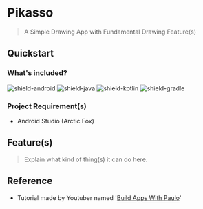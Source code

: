 # Pikasso

> A Simple Drawing App with Fundamental Drawing Feature(s)

## Quickstart

### What's included?

![shield-android][shield-android]
![shield-java][shield-java]
![shield-kotlin][shield-kotlin]
![shield-gradle][shield-gradle]

### Project Requirement(s)

 - Android Studio (Arctic Fox)

## Feature(s)

> Explain what kind of thing(s) it can do here.

## Reference

 - Tutorial made by Youtuber named '[Build Apps With Paulo][youtube-build-apps-with-paulo]'

[shield-android]: https://img.shields.io/badge/Android-30.0.3-3ddc84?logo=android&logoColor=3ddc84&style=flat-square
[shield-java]: https://img.shields.io/badge/Java-11-f3812a?logo=java&logoColor=f3812a&style=flat-square
[shield-kotlin]: https://img.shields.io/badge/Kotlin-1.5.21-0095D5?logo=kotlin&logoColor=0095D5&style=flat-square
[shield-gradle]: https://img.shields.io/badge/Gradle-7.1-abd759?logo=gradle&logoColor=abd759&style=flat-square
[youtube-build-apps-with-paulo]: https://www.youtube.com/channel/UCRLjpe5AoIUvO4_AwSQEMug